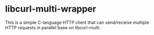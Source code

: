 # libcurl-multi-wrapper

This is a simple C-language HTTP client that can send/receive multiple HTTP requests
in parallel base on libcurl-multi.

